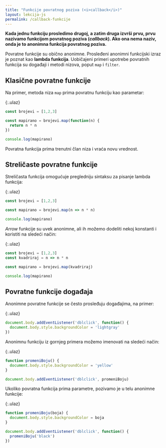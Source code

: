 ```yaml
---
title: "Funkcije povratnog poziva (<i>callback</i>)"
layout: lekcija-js
permalink: /callback-funkcije
---
```


**Kada jednu funkciju prosledimo drugoj, a zatim druga izvrši prvu, prvu nazivamo funkcijom povratnog poziva (*callback*). Ako ona nema naziv, onda je to anoni­mna funkcija povratnog poziva.**

Povratne funkcije su obično anonimne. Prosleđeni anonimni funkcijski izraz je poznat kao **lambda funkcija**. Uobičajeni primeri upotrebe povratnih funkcija su događaji i metodi nizova, poput `map` i `filter`.

## Klasične povratne funkcije

Na primer, metoda niza `map` prima povratnu funkciju kao parametar:

{:.ulaz}
```js
const brojevi = [1,2,3]

const mapirano = brojevi.map(function(n) {
  return n * n
})

console.log(mapirano)
```

Povratna funkcija prima trenutni član niza i vraća novu vrednost.

## Streličaste povratne funkcije

Streličasta funk­cija omogućuje pregledniju sintaksu za pisanje lambda funkcija: 

{:.ulaz}
```js
const brojevi = [1,2,3]

const mapirano = brojevi.map(n => n * n)

console.log(mapirano)
```

*Arrow* funk­cije su uvek anonimne, ali ih možemo dodeliti nekoj konstanti i koristiti na sledeći način:

{:.ulaz}
```js
const brojevi = [1,2,3]
const kvadriraj = n => n * n

const mapirano = brojevi.map(kvadriraj)

console.log(mapirano)
```

## Povratne funkcije događaja

Anonimne povratne funkcije se često prosleđuju događajima, na primer:

{:.ulaz}
```js
document.body.addEventListener('dblclick', function() {
  document.body.style.backgroundColor = 'lightgray'
})
```

Anonimnu funkciju iz gornjeg primera možemo imenovati na sledeći način:

{:.ulaz}
```js
function promeniBoju() {
  document.body.style.backgroundColor = 'yellow'
}

document.body.addEventListener('dblclick', promeniBoju)
```

Ukoliko povratna funkcija prima parametre, pozivamo je u telu anonimne funkcije:

{:.ulaz}
```js
function promeniBoju(boja) {
  document.body.style.backgroundColor = boja
}

document.body.addEventListener('dblclick', function() {
  promeniBoju('black')
})
```
